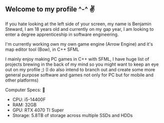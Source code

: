 ## Welcome to my profile ^-^ ✌

If you hate looking at the left side of your screen, my name is Benjamin Steward, I am 18 years old and currently on my gap year, I am looking to enter a degree apprenticeship in software engineering. 

I'm currently working own my own game engine (Arrow Engine) and it's map editor tool (Bow), in C++ SFML

I mainly enjoy making PC games in C++ with SFML, I have huge list of projects brewing in the back of my mind so you might want to keep an eye out on my profile ;)
(I do also intend to branch out and create some more general purpose software and games not only for PC but for mobile and other platforms)

Computer Specs: 💪
+ CPU: i5-14400F
+ RAM: 32GB 
+ GPU: RTX 4070 TI Super
+ Storage: 5.8TB of storage across multiple SSDs and HDDs

<!--
**Mr-B-2006/Mr-B-2006** is a ✨ _special_ ✨ repository because its `README.md` (this file) appears on your GitHub profile.

Here are some ideas to get you started:

- 🔭 I’m currently working on ...
- 🌱 I’m currently learning ...
- 👯 I’m looking to collaborate on ...
- 🤔 I’m looking for help with ...
- 💬 Ask me about ...
- 📫 How to reach me: ...
- 😄 Pronouns: ...
- ⚡ Fun fact: ...
-->
